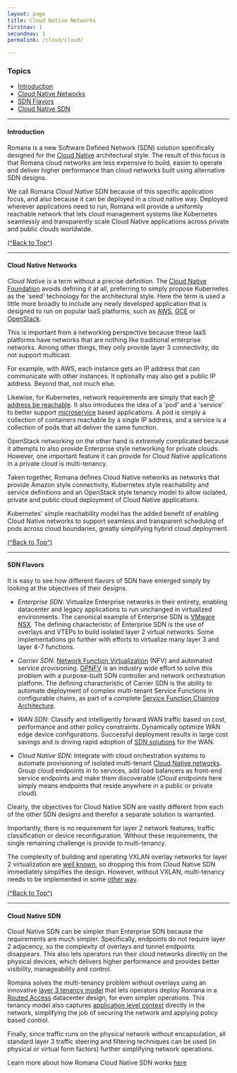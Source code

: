 ```yaml
---
layout: page
title: Cloud Native Networks
firstnav: 1
secondnav: 1
permalink: /cloud/cloud/

---
```

### Topics

- [Introduction](/cloud/cloud.html/#introduction)
- [Cloud Native Networks](/cloud/cloud.html/#cloud-native-networks)   
- [SDN Flavors](/cloud/cloud.html/#sdn-flavors)   
- [Cloud Native SDN](/cloud/cloud.html/#cloud-native-sdn)   

---

#### Introduction

Romana is a new Software Defined Network (SDN) solution specifically designed for the [Cloud Native](https://cncf.io/) architectural style. The result of this focus is that Romana cloud networks are less expensive to build, easier to operate and deliver higher performance than cloud networks built using alternative SDN designs. 

We call Romana *Cloud Native* SDN because of this specific application focus, and also because it can be deployed in a cloud native way. Deployed wherever applications need to run, Romana will provide a uniformly reachable network that lets cloud management systems like Kubernetes seamlessly and transparently scale Cloud Native applications across private and public clouds worldwide.

[(^Back to Top^)](#topics)

---

#### Cloud Native Networks

*Cloud Native* is a term without a precise definition. The [Cloud Native Foundation](https://cncf.io/) avoids defining it at all, preferring to simply propose Kubernetes as the 'seed' technology for the architectural style. Here the term is used a little more broadly to include any newly developed application that is designed to run on popular IaaS platforms, such as [AWS]( http://aws.amazon.com/), [GCE]( https://cloud.google.com/compute/) or [OpenStack](http://www.openstack.org).

This is important from a networking perspective because these IaaS platforms have networks that are nothing like traditional enterprise networks. Among other things, they only provide layer 3 connectivity, do not support multicast. 

For example, with AWS, each instance gets an IP address that can communicate with other instances. It optionally may also get a public IP address. Beyond that, not much else.

Likewise, for Kubernetes, network requirements are simply that each [IP address be reachable](http://kubernetes.io/v1.0/docs/admin/networking.html#kubernetes-model). It also introduces the idea of a 'pod' and a 'service' to better support [microservice](http://martinfowler.com/articles/microservices.html) based applications. A pod is simply a collection of containers reachable by a single IP address, and a service is a collection of pods that all deliver the same function.

OpenStack networking on the other hand is extremely complicated because it attempts to also provide Enterprise style networking for private clouds. However, one important feature it can provide for Cloud Native applications in a private cloud is multi-tenancy.

Taken together, Romana defines Cloud Native networks as networks that provide Amazon style connectivity, Kubernetes style reachability and service definitions and an OpenStack style tenancy model to allow isolated, private and public cloud deployment of Cloud Native applications.

Kubernetes' simple reachability model has the added benefit of enabling Cloud Native networks to support seamless and transparent scheduling of pods across cloud boundaries, greatly simplifying hybrid cloud deployment.

[(^Back to Top^)](#topics)

---

#### SDN Flavors

It is easy to see how different flavors of SDN have emerged simply by looking at the objectives of their designs.

* *Enterprise SDN*: Virtualize Enterprise networks in their entirety, enabling datacenter and legacy applications to run unchanged in virtualized environments. The canonical example of Enterprise SDN is [VMware NSX](https://www.vmware.com/products/nsx). The defining characteristic of Enterprise SDN is the use of overlays and VTEPs to build isolated layer 2 virtual networks. Some implementations go further with efforts to virtualize many layer 3 and layer 4-7 functions.

* *Carrier SDN*: [Network Function Virtualization](http://searchsdn.techtarget.com/definition/network-functions-virtualization-NFV) (NFV) and automated service provisioning. [OPNFV]( https://www.opnfv.org/) is an industry wide effort to solve this problem with a purpose-built SDN controller and network orchestration platform. The defining characteristic of Carrier SDN is the ability to automate deployment of complex multi-tenant Service Functions in configurable chains, as part of a complete [Service Function Chaining Architecture](https://datatracker.ietf.org/doc/rfc7665/).

* *WAN SDN*: Classify and intelligently forward WAN traffic based on cost, performance and other policy constraints. Dynamically optimize WAN edge device configurations. Successful deployment results in large cost savings and is driving rapid adoption of [SDN solutions](http://www.networkcomputing.com/networking/software-defined-wan-a-primer/a/d-id/1307047) for the WAN.

* *Cloud Native SDN*: Integrate with cloud orchestration systems to automate provisioning of isolated multi-tenant [Cloud Native networks](#cloud-native-networks). Group cloud endpoints in to services, add load balancers as front-end service endpoints and make them discoverable (*Cloud endpoints* here simply means endpoints that reside anywhere in a public or private cloud).

Clearly, the objectives for Cloud Native SDN are vastly different from each of the other SDN designs and therefor a separate solution is warranted. 

Importantly, there is no requirement for layer 2 network features, traffic classification or device reconfiguration. Without these requirements, the single remaining challenge is provide to multi-tenancy. 

The complexity of building and operating VXLAN overlay networks for layer 2 virtualization are [well known](/how/#vxlan-isolation/), so dropping this from Cloud Native SDN immediately simplifies the design. However, without VXLAN, multi-tenancy needs to be implemented in some [other way](/how/details.html/#romana-tenant-isolation).

[(^Back to Top^)](#topics)

---

#### Cloud Native SDN

Cloud Native SDN can be simpler than Enterprise SDN because the requirements are much simpler. Specifically, endpoints do not require layer 2 adjacency, so the complexity of overlays and tunnel endpoints disappears. This also lets operators run their cloud networks directly on the physical devices, which delivers higher performance and provides better visibility, manageability and control.

Romana solves the multi-tenancy problem without overlays using an innovative [layer 3 tenancy model](/how/how/#romana-tenant-isolation) that lets operators deploy Romana in a [Routed Access](#/how/how/routed-access-datacenter) datacenter design, for even simpler operations. This tenancy model also captures [application level context](/how/how/#romana-tenant-isolation) directly in the network, simplifying the job of securing the network and applying policy based control.

Finally, since traffic runs on the physical network without encapsulation, all standard layer 3 traffic steering and filtering techniques can be used (in physical or virtual form factors) further simplifying network operations.

Learn more about how Romana Cloud Native SDN works [here](/how/how/)


